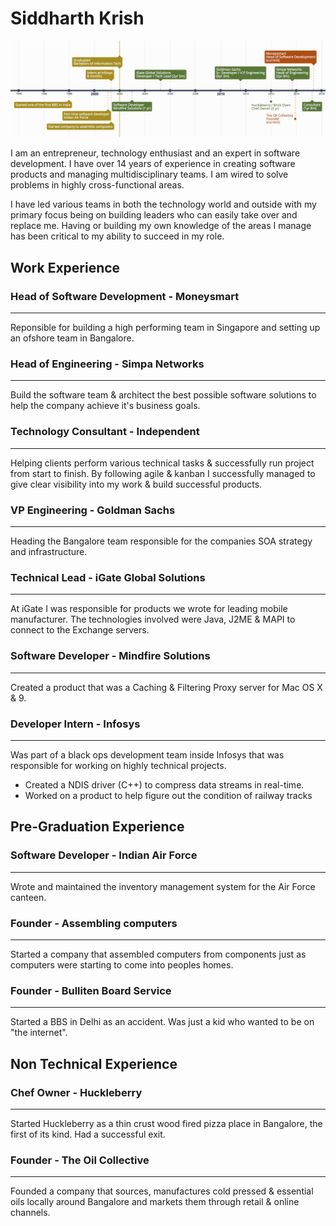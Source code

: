 # Siddharth Krish
![work timeline](images/work_timeline.png)

I am an entrepreneur, technology enthusiast and an expert in software development. I have over 14 years of experience in creating software products and managing multidisciplinary teams. I am wired to solve problems in highly cross-functional areas.

I have led various teams in both the technology world and outside with my primary focus being on building leaders who can easily take over and replace me. Having or building my own knowledge of the areas I manage has been critical to my ability to succeed in my role.

## Work Experience

### Head of Software Development - Moneysmart
---
Reponsible for building a high performing team in Singapore and setting up an ofshore team in Bangalore.
### Head of Engineering - Simpa Networks
---
Build the software team & architect the best possible software solutions to help the company achieve it's business goals.
### Technology Consultant - Independent
---
Helping clients perform various technical tasks & successfully run project from start to finish. By following agile & kanban I successfully managed to give clear visibility into my work & build successful products.
### VP Engineering - Goldman Sachs
---
Heading the Bangalore team responsible for the companies SOA strategy and infrastructure.
### Technical Lead - iGate Global Solutions
---
At iGate I was responsible for products we wrote for leading mobile manufacturer. The technologies involved were Java, J2ME & MAPI to connect to the Exchange servers.

### Software Developer - Mindfire Solutions
---
Created a product that was a Caching & Filtering Proxy server for Mac OS X & 9.

### Developer Intern - Infosys
---
Was part of a black ops development team inside Infosys that was responsible for working on highly technical projects.

* Created a NDIS driver (C++) to compress data streams in real-time.
* Worked on a product to help figure out the condition of railway tracks

## Pre-Graduation Experience
### Software Developer - Indian Air Force
---
Wrote and maintained the inventory management system for the Air Force canteen.

### Founder - Assembling computers
---
Started a company that assembled computers from components just as computers were starting to come into peoples homes.

### Founder - Bulliten Board Service
---
Started a BBS in Delhi as an accident. Was just a kid who wanted to be on "the internet".

## Non Technical Experience
### Chef Owner - Huckleberry
---
Started Huckleberry as a thin crust wood fired pizza place in Bangalore, the first of its kind. Had a successful exit.

### Founder - The Oil Collective
---
Founded a company that sources, manufactures cold pressed & essential oils locally around Bangalore and markets them through retail & online channels.